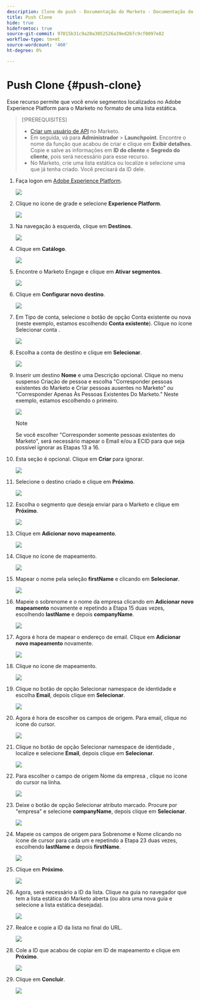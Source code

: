 ```yaml
---
description: Clone de push - Documentação do Marketo - Documentação do produto
title: Push Clone
hide: true
hidefromtoc: true
source-git-commit: 97015b31c9a20a3052526a39ed26fc9cf0097e82
workflow-type: tm+mt
source-wordcount: '460'
ht-degree: 0%

---
```


# Push Clone {#push-clone}

Esse recurso permite que você envie segmentos localizados no Adobe Experience Platform para o Marketo no formato de uma lista estática.

>[!PREREQUISITES]
>
>* [Criar um usuário de API](/help/marketo/product-docs/administration/users-and-roles/create-an-api-only-user.md) no Marketo.
>* Em seguida, vá para **Administrador** > **Launchpoint**. Encontre o nome da função que acabou de criar e clique em **Exibir detalhes**. Copie e salve as informações em **ID do cliente** e **Segredo do cliente**, pois será necessário para esse recurso.
>* No Marketo, crie uma lista estática ou localize e selecione uma que já tenha criado. Você precisará da ID dele.


1. Faça logon em [Adobe Experience Platform](https://experience.adobe.com/).

   ![](assets/push-an-adobe-experience-platform-segment-1.png)

1. Clique no ícone de grade e selecione **Experience Platform**.

   ![](assets/push-an-adobe-experience-platform-segment-2.png)

1. Na navegação à esquerda, clique em **Destinos**.

   ![](assets/push-an-adobe-experience-platform-segment-3.png)

1. Clique em **Catálogo**.

   ![](assets/push-an-adobe-experience-platform-segment-4.png)

1. Encontre o Marketo Engage e clique em **Ativar segmentos**.

   ![](assets/push-an-adobe-experience-platform-segment-5.png)

1. Clique em **Configurar novo destino**.

   ![](assets/push-an-adobe-experience-platform-segment-6.png)


1. Em Tipo de conta, selecione o botão de opção Conta existente ou nova (neste exemplo, estamos escolhendo **Conta existente**). Clique no ícone Selecionar conta .

   ![](assets/push-an-adobe-experience-platform-segment-7.png)

1. Escolha a conta de destino e clique em **Selecionar**.

   ![](assets/push-an-adobe-experience-platform-segment-8.png)

1. Inserir um destino **Nome** e uma Descrição opcional. Clique no menu suspenso Criação de pessoa e escolha &quot;Corresponder pessoas existentes do Marketo e Criar pessoas ausentes no Marketo&quot; _ou_ &quot;Corresponder Apenas Às Pessoas Existentes Do Marketo.&quot; Neste exemplo, estamos escolhendo o primeiro.

   ![](assets/push-an-adobe-experience-platform-segment-9.png)

   >[!NOTE]
   >
   >Se você escolher &quot;Corresponder somente pessoas existentes do Marketo&quot;, será necessário mapear o Email e/ou a ECID para que seja possível ignorar as Etapas 13 a 16.

1. Esta seção é opcional. Clique em **Criar** para ignorar.

   ![](assets/push-an-adobe-experience-platform-segment-10.png)

1. Selecione o destino criado e clique em **Próximo**.

   ![](assets/push-an-adobe-experience-platform-segment-11.png)

1. Escolha o segmento que deseja enviar para o Marketo e clique em **Próximo**.

   ![](assets/push-an-adobe-experience-platform-segment-12.png)

1. Clique em **Adicionar novo mapeamento**.

   ![](assets/push-an-adobe-experience-platform-segment-13.png)

1. Clique no ícone de mapeamento.

   ![](assets/push-an-adobe-experience-platform-segment-14.png)

1. Mapear o nome pela seleção **firstName** e clicando em **Selecionar**.

   ![](assets/push-an-adobe-experience-platform-segment-15.png)

1. Mapeie o sobrenome e o nome da empresa clicando em **Adicionar novo mapeamento** novamente e repetindo a Etapa 15 duas vezes, escolhendo **lastName** e depois **companyName**.

   ![](assets/push-an-adobe-experience-platform-segment-16.png)

1. Agora é hora de mapear o endereço de email. Clique em **Adicionar novo mapeamento** novamente.

   ![](assets/push-an-adobe-experience-platform-segment-17.png)

1. Clique no ícone de mapeamento.

   ![](assets/push-an-adobe-experience-platform-segment-18.png)

1. Clique no botão de opção Selecionar namespace de identidade e escolha  **Email**, depois clique em **Selecionar**.

   ![](assets/push-an-adobe-experience-platform-segment-19.png)

1. Agora é hora de escolher os campos de origem. Para email, clique no ícone do cursor.

   ![](assets/push-an-adobe-experience-platform-segment-20.png)

1. Clique no botão de opção Selecionar namespace de identidade , localize e selecione **Email**, depois clique em **Selecionar**.

   ![](assets/push-an-adobe-experience-platform-segment-21.png)

1. Para escolher o campo de origem Nome da empresa , clique no ícone do cursor na linha.

   ![](assets/push-an-adobe-experience-platform-segment-22.png)

1. Deixe o botão de opção Selecionar atributo marcado. Procure por &quot;empresa&quot; e selecione **companyName**, depois clique em **Selecionar**.

   ![](assets/push-an-adobe-experience-platform-segment-23.png)

1. Mapeie os campos de origem para Sobrenome e Nome clicando no ícone de cursor para cada um e repetindo a Etapa 23 duas vezes, escolhendo **lastName** e depois **firstName**.

   ![](assets/push-an-adobe-experience-platform-segment-24.png)

1. Clique em **Próximo**.

   ![](assets/push-an-adobe-experience-platform-segment-25.png)

1. Agora, será necessário a ID da lista. Clique na guia no navegador que tem a lista estática do Marketo aberta (ou abra uma nova guia e selecione a lista estática desejada).

   ![](assets/push-an-adobe-experience-platform-segment-26.png)

1. Realce e copie a ID da lista no final do URL.

   ![](assets/push-an-adobe-experience-platform-segment-27.png)

1. Cole a ID que acabou de copiar em ID de mapeamento e clique em **Próximo**.

   ![](assets/push-an-adobe-experience-platform-segment-28.png)

1. Clique em **Concluir**.

   ![](assets/push-an-adobe-experience-platform-segment-29.png)
